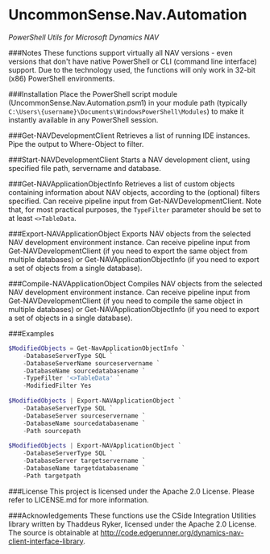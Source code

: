 # UncommonSense.Nav.Automation 
*PowerShell Utils for Microsoft Dynamics NAV*

###Notes
These functions support virtually all NAV versions - even versions that don't have native PowerShell or CLI (command line interface) support. Due to the technology used, the functions will only work in 32-bit (x86) PowerShell environments.

###Installation
Place the PowerShell script module (UncommonSense.Nav.Automation.psm1) in your module path (typically `C:\Users\{username}\Documents\WindowsPowerShell\Modules`) to make it instantly available in any PowerShell session.

###Get-NAVDevelopmentClient
Retrieves a list of running IDE instances. Pipe the output to Where-Object to filter.

###Start-NAVDevelopmentClient
Starts a NAV development client, using specified file path, servername and database.

###Get-NAVApplicationObjectInfo
Retrieves a list of custom objects containing information about NAV objects, according to the (optional) filters specified. Can receive pipeline input from Get-NAVDevelopmentClient. Note that, for most practical purposes, the `TypeFilter` parameter should be set to at least `<>TableData`.

###Export-NAVApplicationObject
Exports NAV objects from the selected NAV development environment instance. Can receive pipeline input from Get-NAVDevelopmentClient (if you need to export the same object from multiple databases) or Get-NAVApplicationObjectInfo (if you need to export a set of objects from a single database).

###Compile-NAVApplicationObject
Compiles NAV objects from the selected NAV development environment instance. Can receive pipeline input from Get-NAVDevelopmentClient (if you need to compile the same object in multiple databases) or Get-NAVApplicationObjectInfo (if you need to export a set of objects in a single database).

###Examples
```powershell
$ModifiedObjects = Get-NavApplicationObjectInfo `
    -DatabaseServerType SQL `
    -DatabaseServerName sourceservername `
    -DatabaseName sourcedatabasename `
    -TypeFilter '<>TableData' `
    -ModifiedFilter Yes
    
$ModifiedObjects | Export-NAVApplicationObject `
    -DatabaseServerType SQL `
    -DatabaseServer sourceservername `
    -DatabaseName sourcedatabasename `
    -Path sourcepath
        
$ModifiedObjects | Export-NAVApplicationObject `
    -DatabaseServerType SQL `
    -DatabaseServer targetservername `
    -DatabaseName targetdatabasename `
    -Path targetpath
```
###License
This project is licensed under the Apache 2.0 License. Please refer to LICENSE.md for more information.

###Acknowledgements
These functions use the CSide Integration Utilities library written by Thaddeus Ryker, licensed under the Apache 2.0 License. The source is obtainable at http://code.edgerunner.org/dynamics-nav-client-interface-library. 
